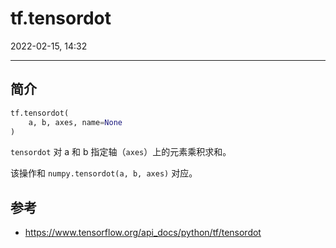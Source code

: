 # tf.tensordot

2022-02-15, 14:32
***

## 简介

```python
tf.tensordot(
    a, b, axes, name=None
)
```

`tensordot` 对 a 和 b 指定轴（`axes`）上的元素乘积求和。

该操作和 `numpy.tensordot(a, b, axes)` 对应。


## 参考

- https://www.tensorflow.org/api_docs/python/tf/tensordot
